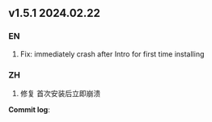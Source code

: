## **v1.5.1 2024.02.22**

### EN

1. Fix: immediately crash after Intro for first time installing




### ZH

1. 修复 首次安装后立即崩溃




**Commit log**: 

